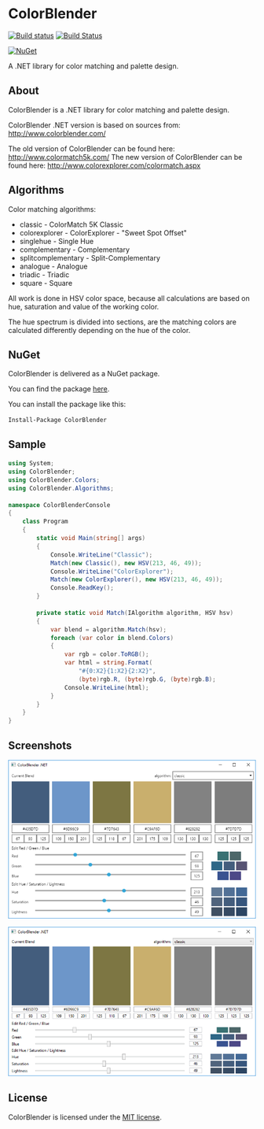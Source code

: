 # ColorBlender

[![Build status](https://ci.appveyor.com/api/projects/status/79btr6li6w4blngf/branch/master?svg=true)](https://ci.appveyor.com/project/wieslawsoltes/colorblender/branch/master)
[![Build Status](https://dev.azure.com/wieslawsoltes/ColorBlender/_apis/build/status/wieslawsoltes.ColorBlender)](https://dev.azure.com/wieslawsoltes/ColorBlender/_build/latest?definitionId=1)

[![NuGet](https://img.shields.io/nuget/v/ColorBlender.svg)](https://www.nuget.org/packages/ColorBlender)

A .NET library for color matching and palette design.

## About

ColorBlender is a .NET library for color matching and palette design.

ColorBlender .NET version is based on sources from: http://www.colorblender.com/

The old version of ColorBlender can be found here: http://www.colormatch5k.com/
The new version of ColorBlender can be found here: http://www.colorexplorer.com/colormatch.aspx

## Algorithms

Color matching algorithms:
* classic - ColorMatch 5K Classic
* colorexplorer - ColorExplorer - "Sweet Spot Offset"
* singlehue - Single Hue
* complementary - Complementary
* splitcomplementary - Split-Complementary
* analogue - Analogue
* triadic - Triadic
* square - Square

All work is done in HSV color space, because all
calculations are based on hue, saturation and value of the working color.

The hue spectrum is divided into sections, are the matching colors are
calculated differently depending on the hue of the color.

## NuGet

ColorBlender is delivered as a NuGet package.

You can find the package [here](https://www.nuget.org/packages/ColorBlender/).

You can install the package like this:

`Install-Package ColorBlender`

## Sample

```C#
using System;
using ColorBlender;
using ColorBlender.Colors;
using ColorBlender.Algorithms;

namespace ColorBlenderConsole
{
    class Program
    {
        static void Main(string[] args)
        {
            Console.WriteLine("Classic");
            Match(new Classic(), new HSV(213, 46, 49));
            Console.WriteLine("ColorExplorer");
            Match(new ColorExplorer(), new HSV(213, 46, 49));
            Console.ReadKey();
        }

        private static void Match(IAlgorithm algorithm, HSV hsv)
        {
            var blend = algorithm.Match(hsv);
            foreach (var color in blend.Colors)
            {
                var rgb = color.ToRGB();
                var html = string.Format(
                    "#{0:X2}{1:X2}{2:X2}",
                    (byte)rgb.R, (byte)rgb.G, (byte)rgb.B);
                Console.WriteLine(html);
            }
        }
    }
}
```

## Screenshots

![](images/avalonia.png)

![](images/wpf.png)

## License

ColorBlender is licensed under the [MIT license](LICENSE.TXT).
